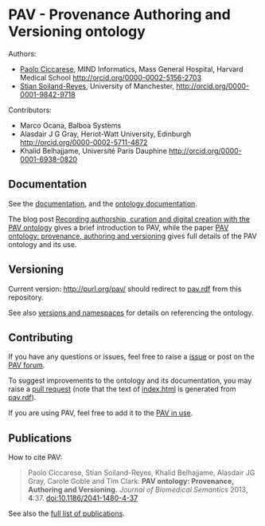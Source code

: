 # PAV - Provenance Authoring and Versioning ontology




Authors:

* [Paolo Ciccarese](http://www.paolociccarese.info/), MIND Informatics, Mass General Hospital, Harvard Medical School http://orcid.org/0000-0002-5156-2703
* [Stian Soiland-Reyes](http://soiland-reyes.com/stian/work/), University of Manchester, http://orcid.org/0000-0001-9842-9718

Contributors:

* Marco Ocana, Balboa Systems
* Alasdair J G Gray,  Heriot-Watt University, Edinburgh http://orcid.org/0000-0002-5711-4872
* Khalid Belhajjame, Université Paris Dauphine http://orcid.org/0000-0001-6938-0820

## Documentation

See the [documentation](https://github.com/pav-ontology/pav/wiki/), and the 
[ontology documentation](http://pav-ontology.github.io/pav/).

The blog post [Recording authorship, curation and digital creation with the PAV ontology](https://practicalprovenance.wordpress.com/2013/03/28/pav/) gives a brief introduction to PAV, while
the paper [PAV ontology: provenance, authoring and versioning](http://www.jbiomedsem.com/content/4/1/3) gives
full details of the PAV ontology and its use.

## Versioning

Current version: http://purl.org/pav/ should redirect to [pav.rdf](http://pav-ontology.github.io/pav/pav.rdf) from this repository.

See also [versions and namespaces](https://github.com/pav-ontology/pav/wiki/Versions) for details on referencing the ontology.

## Contributing

If you have any questions or issues, feel free to raise a [issue](https://github.com/pav-ontology/pav/issues) or post on the [PAV forum](https://groups.google.com/forum/#!forum/pav-ontology). 

To suggest improvements to the ontology and its documentation, you may raise a [pull request](https://github.com/pav-ontology/pav/pulls) (note that the text of [index.html](index.html) is generated from [pav.rdf](pav.rdf)).

If you are using PAV, feel free to add it to the [PAV in use](https://github.com/pav-ontology/pav/wiki/PAV-in-use).

## Publications

How to cite PAV:

> Paolo Ciccarese, Stian Soiland-Reyes, Khalid Belhajjame, Alasdair JG Gray, Carole Goble and Tim Clark:
> **PAV ontology: Provenance, Authoring and Versioning.** 
> *Journal of Biomedical Semantics* 2013, **4**:37. 
> [doi:10.1186/2041-1480-4-37](http://dx.doi.org/10.1186/2041-1480-4-37)

See also the [full list of publications](https://github.com/pav-ontology/pav/wiki/Publications).


